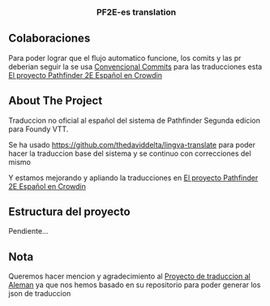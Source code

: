 
<div align="center">
<h3 align="center">PF2E-es translation</h3>

</div>

<!-- ABOUT THE PROJECT -->

## Colaboraciones
Para poder lograr que el flujo automatico funcione, los comits y las pr deberian seguir la se usa [Convencional Commits](https://www.conventionalcommits.org/en/v1.0.0/)
para las traducciones esta [El proyecto Pathfinder 2E Español en Crowdin](https://crowdin.com/project/pathfinder-2e-espanol)
## About The Project

Traduccion no oficial al español del sistema de Pathfinder Segunda edicion para Foundy VTT.

Se ha usado https://github.com/thedaviddelta/lingva-translate para poder hacer la traduccion base del sistema y se continuo con correcciones del mismo

Y estamos mejorando y apliando la traducciones en [El proyecto Pathfinder 2E Español en Crowdin](https://crowdin.com/project/pathfinder-2e-espanol)

## Estructura del proyecto

Pendiente...

## Nota
Queremos hacer mencion y agradecimiento al [Proyecto de traduccion al Aleman](https://github.com/Foundry-VTT-PF2-German/lang-de-pf2e) ya que nos hemos basado en su repositorio para poder generar los json de traduccion 



